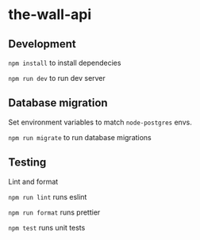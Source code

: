 # the-wall-api

## Development

`npm install` to install dependecies

`npm run dev` to run dev server

## Database migration

Set environment variables to match `node-postgres` envs.

`npm run migrate` to run database migrations
## Testing

Lint and format

`npm run lint` runs eslint

`npm run format` runs prettier

`npm test` runs unit tests